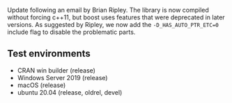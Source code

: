 Update following an email by Brian Ripley. The library is now compiled without 
forcing c++11, but boost uses features that were deprecated in later versions. 
As suggested by Ripley, we now add the `-D_HAS_AUTO_PTR_ETC=0` include flag to
disable the problematic parts.

## Test environments

* CRAN win builder (release)
* Windows Server 2019 (release)
* macOS (release)
* ubuntu 20.04 (release, oldrel, devel)

